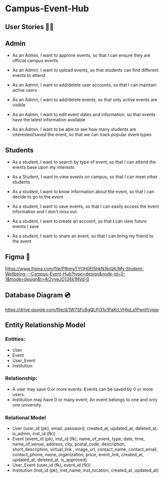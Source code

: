 # Campus-Event-Hub
## User Stories 👩‍💻 
## Admin
* As an Admin, I want to approve events, so that I can ensure they are official campus events

* As an Admin, I want to upload events, so that students can find different events to attend

* As an Admin, I want to add/delete user accounts, so that I can maintain active users

* As an Admin, I want to add/delete events, so that only active events are visible

* As an Admin, I want to edit event dates and information, so that events  have the latest information available

* As an Admin, I want to be able to see how many students are interested/saved the event, so that we can track popular event types

## Students
* As a student, I want to search by type of event, so that I can attend the events base upon my interests

* As a Student, I want to view events on campus, so that I can meet other students

* As a student, I want to know information about the event, so that I can decide to go to the event

* As a student, I want to save events, so that I can easily access the event information and I don't miss out.

* As a student, I want to create an account, so that I can view future events I save

* As a student, I want to share an event, so that I can bring my friend to the event

## Figma 🎨
https://www.figma.com/file/P8tmvTYt1H0Et5hkN3kiQK/My-Student-Wellbeing---Campus-Event-Hub?type=design&node-id=0-1&mode=design&t=4r2yyeJO134k1NVd-0

## Database Diagram 💿
https://drive.google.com/file/d/1W7SFcBgQLPi31u1PaKrLVHIoLa1PwnIf/view

## Entity Relationship Model

### Entities:

- User
- Event
- User_Event
- Institution

### Relationship:

- A user may save 0 or more events. Events can be saved by 0 or more users.
- Institution may have 0 or many event; An event belongs to one and only one university.

### Relational Model

- User (user_id (pk), email, password, created_at, updated_at, deleted_at, is_admin, inst_id (fk))
- Event (event_id (pk), inst_id (fk), name_of_event, type, date, time, name_of_venue, address, city, postal_code, description, short_description, virtual_link , image_url, contact_name, contact_email, contact_phone, name_organization, price, event_link, created_at, updated_at, deleted_at, is_approved)
- User_Event (user_id (fk), event_id (fk))
- Institution (inst_id (pk), inst_name, inst_location, created_at, updated_at)
